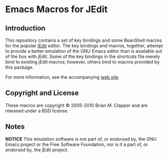 Emacs Macros for JEdit
======================

## Introduction

This repository contains a set of key bindings and some BeanShell macros
for the popular [jEdit][] editor. The key bindings and macros, together,
attempt to provide a better emulation of the GNU Emacs editor than is
available out of the box with jEdit. Some of the key bindings in the
shortcuts file merely bind to existing jEdit macros; however, others bind
to macros provided by this package.

For more information, see the accompanying [web site][].

## Copyright and License

These macros are copyright &copy; 2005-2010 Brian M. Clapper and are
released under a BSD license.

## Notes

**NOTICE** This emulation software is not part of, or endorsed by, the GNU
Emacs project or the Free Software Foundation, nor is it a part of, or
endorsed by, the jEdit project.

[jEdit]: http://jedit.org/
[web site]: http://bmc.github.com/jedit-emacs/
